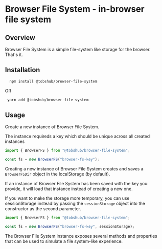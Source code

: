 # Browser File System - in-browser file system

## Overview

Browser File System is a simple file-system like storage for the browser. That's it.

## Installation

```bash
  npm install @tobshub/browser-file-system
```

OR

```bash
 yarn add @tobshub/browser-file-system
```

## Usage

Create a new instance of Browser File System.

The instance requireds a key which should be unique across all created instances

```js
import { BrowserFS } from "@tobshub/browser-file-system";

const fs = new BrowserFS("browser-fs-key");
```

Creating a new instance of Browser File System creates and saves a `BrowserFSDir` object in the localStorage (by default).

If an instance of Browser File System has been saved with the key you provide, it will load that instance instead of creating a new one.

If you want to make the storage more temporary, you can use sessionStorage instead by passing the `sessionStorage` object into the constructor as the second parameter.

```js
import { BrowserFS } from "@tobshub/browser-file-system";

const fs = new BrowserFS("browser-fs-key", sessionStorage);
```

The Browser File System instance exposes several methods and properties that can be used to simulate a file system-like experience.
